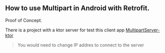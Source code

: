 ## How to use Multipart in Android with Retrofit.

Proof of Concept.

There is a project with a ktor server for test this client app [MultipartServer-ktor](https://github.com/jorgeavilae/MultipartServer-ktor)

> You would need to change IP addres to connect to the server
